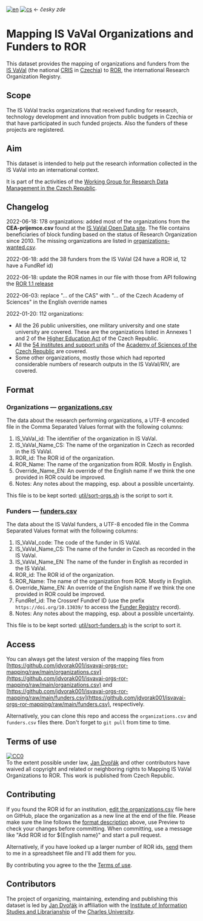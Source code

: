 [![en](https://img.shields.io/badge/lang-en-white.svg)](./README.md)
[![cs](https://img.shields.io/badge/lang-cs-red.svg)](./README.cs.md)
&larr; <i>česky zde</i>

# Mapping IS VaVaI Organizations and Funders to ROR

This dataset provides the mapping of organizations and funders from the [IS VaVaI](https://www.isvavai.cz/) 
(the national [CRIS](https://en.wikipedia.org/wiki/Current_research_information_system) 
in [Czechia](https://en.wikipedia.org/wiki/Czech_Republic)) 
to [ROR](https://ror.org/), the international Research Organization Registry.

## Scope

The IS VaVaI tracks organizations that received funding for research, technology development and innovation 
from public budgets in Czechia or that have participated in such funded projects. Also the funders of these projects are registered.

## Aim

This dataset is intended to help put the research information collected in the IS VaVaI into an international context.

It is part of the activities of the [Working Group for Research Data Management in the Czech Republic](https://www.wg-rdm.cz/).

## Changelog

2022-06-18: 178 organizations: added most of the organizations from the **CEA-prijemce.csv** found at the [IS VaVaI Open Data site](https://www.isvavai.cz/open-data).
The file contains beneficiaries of block funding based on the status of Research Organization since 2010. 
The missing organizations are listed in [organizations-wanted.csv](organizations-wanted.csv).

2022-06-18: add the 38 funders from the IS VaVaI (24 have a ROR id, 12 have a FundRef id)

2022-06-18: update the ROR names in our file with those from API following the [ROR 1.1 release](https://doi.org/10.5281/zenodo.6657125)

2022-06-03: replace "... of the CAS" with "... of the Czech Academy of Sciences" in the English override names

2022-01-20: 112 organizations:
- All the 26 public universities, one military university and one state university are covered. These are the organizations listed in Annexes 1 and 2 of the [Higher Education Act](https://www.msmt.cz/areas-of-work/tertiary-education/the-higher-education-act) of the Czech Republic.
- All the [54 institutes and support units](https://www.avcr.cz/en/about-us/cas-structure/research-institutes/) of the [Academy of Sciences of the Czech Republic](https://www.avcr.cz/en/about-us/mission-of-the-cas/) are covered. 
- Some other organizations, mostly those which had reported considerable numbers of research outputs in the IS VaVaI/RIV, are covered. 

## Format

### Organizations — [organizations.csv](organizations.csv)
The data about the research performing organizations, 
a UTF-8 encoded file in the Comma Separated Values format
with the following columns:
1. IS_VaVaI_id: The identifier of the organization in IS VaVaI.
2. IS_VaVaI_Name_CS: The name of the organization in Czech as recorded in the IS VaVaI.
3. ROR_id: The ROR id of the organization.
4. ROR_Name: The name of the organization from ROR. Mostly in English.
5. Override_Name_EN: An override of the English name if we think the one provided in ROR could be improved.
6. Notes: Any notes about the mapping, esp. about a possible uncertainty.

This file is to be kept sorted: [util/sort-orgs.sh](util/sort-orgs.sh) is the script to sort it.

### Funders — [funders.csv](funders.csv)
The data about the IS VaVaI funders, 
a UTF-8 encoded file in the Comma Separated Values format
with the following columns:
1. IS_VaVaI_code: The code of the funder in IS VaVaI.
2. IS_VaVaI_Name_CS: The name of the funder in Czech as recorded in the IS VaVaI.
3. IS_VaVaI_Name_EN: The name of the funder in English as recorded in the IS VaVaI.
4. ROR_id: The ROR id of the organization.
5. ROR_Name: The name of the organization from ROR. Mostly in English.
6. Override_Name_EN: An override of the English name if we think the one provided in ROR could be improved.
7. FundRef_id: The Crossref Fundref ID (use the prefix `https://doi.org/10.13039/` to access the [Funder Registry](https://www.crossref.org/services/funder-registry/) record).
8. Notes: Any notes about the mapping, esp. about a possible uncertainty.

This file is to be kept sorted: [util/sort-funders.sh](util/sort-funders.sh) is the script to sort it.

## Access

You can always get the latest version of the mapping files from  
[https://github.com/jdvorak001/isvavai-orgs-ror-mapping/raw/main/organizations.csv](https://github.com/jdvorak001/isvavai-orgs-ror-mapping/raw/main/organizations.csv) and
[https://github.com/jdvorak001/isvavai-orgs-ror-mapping/raw/main/funders.csv](https://github.com/jdvorak001/isvavai-orgs-ror-mapping/raw/main/funders.csv), respectively.

Alternatively, you can clone this repo and access the `organizations.csv` and `funders.csv` files there. Don't forget to `git pull` from time to time.

## Terms of use

<p xmlns:dct="http://purl.org/dc/terms/" xmlns:vcard="http://www.w3.org/2001/vcard-rdf/3.0#">
  <a rel="license" href="http://creativecommons.org/publicdomain/zero/1.0/"><img src="http://i.creativecommons.org/p/zero/1.0/88x31.png" style="border-style: none;" alt="CC0" /></a>
  <br />
  To the extent possible under law,
  <a rel="dct:publisher" href="https://orcid.org/0000-0001-8985-152X"><span property="dct:title">Jan Dvořák</span></a> and other contributors
  have waived all copyright and related or neighboring rights to
  <span property="dct:title">Mapping IS VaVaI Organizations to ROR</span>.
  This work is published from <span property="vcard:Country" datatype="dct:ISO3166" content="CZ" about="https://github.com/jdvorak001/isvavai-orgs-ror-mapping"> Czech Republic</span>.
</p>

## Contributing

If you found the ROR id for an institution, 
[edit the organizations.csv](https://github.com/jdvorak001/isvavai-orgs-ror-mapping/edit/main/organizations.csv) file 
here on GitHub, place the organization as a new line at the end of the file. 
Please make sure the line follows the [format description](#format) above,
use Preview to check your changes before committing.
When committing, use a message like "Add ROR id for ${English name}" and start a pull request.

Alternatively, if you have looked up a larger number of ROR ids, [send](mailto:jan.dvorak@ff.cuni.cz) them to me 
in a spreadsheet file and I'll add them for you.

By contributing you agree to the the [Terms of use](#terms-of-use).

## Contributors

The project of organizing, maintaining, extending and publishing this dataset 
is led by [Jan Dvořák](https://orcid.org/0000-0001-8985-152X)
in affiliation with the [Institute of Information Studies and Librarianship](https://uisk.ff.cuni.cz/en/) 
of the [Charles University](https://ror.org/024d6js02).